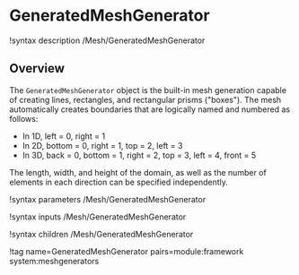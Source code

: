 # GeneratedMeshGenerator

!syntax description /Mesh/GeneratedMeshGenerator

## Overview

The `GeneratedMeshGenerator` object is the built-in mesh generation capable of creating lines, rectangles, and rectangular
prisms ("boxes"). The mesh automatically creates boundaries that are logically named and numbered as follows:

- In 1D, left = 0, right = 1
- In 2D, bottom = 0, right = 1, top = 2, left = 3
- In 3D, back = 0, bottom = 1, right = 2, top = 3, left = 4, front = 5

The length, width, and height of the domain, as well as the number of elements in each direction can be specified
independently.

!syntax parameters /Mesh/GeneratedMeshGenerator

!syntax inputs /Mesh/GeneratedMeshGenerator

!syntax children /Mesh/GeneratedMeshGenerator

!tag name=GeneratedMeshGenerator pairs=module:framework system:meshgenerators
